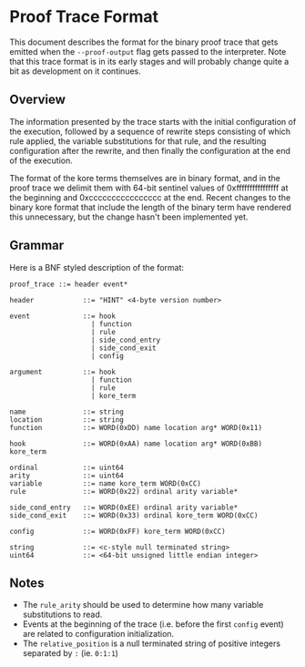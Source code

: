 # Proof Trace Format

This document describes the format for the binary proof trace that gets emitted
when the `--proof-output` flag gets passed to the interpreter. Note that this trace
format is in its early stages and will probably change quite a bit as development on it
continues.

## Overview

The information presented by the trace starts with the initial configuration of the execution,
followed by a sequence of rewrite steps consisting of which rule applied, the variable substitutions
for that rule, and the resulting configuration after the rewrite, and then finally the configuration
at the end of the execution.

The format of the kore terms themselves are in binary format, and in the proof trace we delimit
them with 64-bit sentinel values of 0xffffffffffffffff at the beginning and 0xcccccccccccccccc
at the end. Recent changes to the binary kore format that include the length of the binary term
have rendered this unnecessary, but the change hasn't been implemented yet.

## Grammar

Here is a BNF styled description of the format:
```
proof_trace ::= header event*

header            ::= "HINT" <4-byte version number>

event             ::= hook
                    | function
                    | rule
                    | side_cond_entry
                    | side_cond_exit
                    | config

argument          ::= hook
                    | function
                    | rule
                    | kore_term

name              ::= string
location          ::= string
function          ::= WORD(0xDD) name location arg* WORD(0x11)

hook              ::= WORD(0xAA) name location arg* WORD(0xBB) kore_term

ordinal           ::= uint64
arity             ::= uint64
variable          ::= name kore_term WORD(0xCC)
rule              ::= WORD(0x22) ordinal arity variable*

side_cond_entry   ::= WORD(0xEE) ordinal arity variable*
side_cond_exit    ::= WORD(0x33) ordinal kore_term WORD(0xCC)

config            ::= WORD(0xFF) kore_term WORD(0xCC)

string            ::= <c-style null terminated string>
uint64            ::= <64-bit unsigned little endian integer>
```

## Notes

- The `rule_arity` should be used to determine how many variable substitutions
  to read.
- Events at the beginning of the trace (i.e. before the first `config` event)
  are related to configuration initialization.
- The `relative_position` is a null terminated string of positive integers
  separated by `:` (ie. `0:1:1`)
